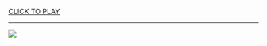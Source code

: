 
<a href="https://premium76.site?title=unblocked_games_melon_playground&ref=13M">CLICK TO PLAY</a></h3>
<hr>

<a href="https://premium76.site?title=unblocked_games_melon_playground&ref=13M"><img src="https://clearcache.store/games.png"></a>


